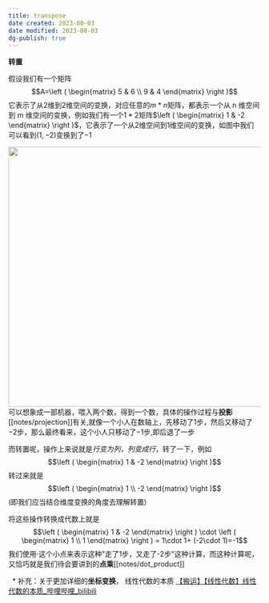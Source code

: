 ```yaml
---
title: transpose
date created: 2023-08-03
date modified: 2023-08-03
dg-publish: true
---
```

**转置**

假设我们有一个矩阵$$A=\left ( \begin{matrix} 5 & 6 \\ 9 & 4 \end{matrix} \right )$$它表示了从$2$维到$2$维空间的变换，对应任意的$m*n$矩阵，都表示一个从 n 维空间到 m 维空间的变换，例如我们有一个$1*2$矩阵$\left ( \begin{matrix} 1 & -2 \end{matrix} \right )$，它表示了一个从2维空间到1维空间的变换，如图中我们可以看到$(1,-2)$变换到了$-1$<div align=center><img src="https://cdn.jsdelivr.net/gh/aaronmack/image-hosting@master/mathematics/2维到1维的变换.3zimar96skc0.webp" width="520"></div>可以想象成一部机器，喂入两个数，得到一个数，具体的操作过程与**投影**[[notes/projection]]有关,就像一个小人在数轴上，先移动了$1$步，然后又移动了$-2$步，那么最终看来，这个小人只移动了$-1$步,即后退了一步

而转置呢，操作上来说就是*行变为列，列变成行*，转了一下，例如$$\left ( \begin{matrix} 1 & -2 \end{matrix} \right )$$转过来就是$$\left ( \begin{matrix} 1 \\ -2 \end{matrix} \right )$$ (即我们应当结合维度变换的角度去理解转置)

将这些操作转换成代数上就是$$\left ( \begin{matrix} 1 & -2 \end{matrix} \right ) \cdot \left ( \begin{matrix} 1 \\ 1 \end{matrix} \right ) = 1\cdot 1+ (-2\cdot 1)=-1$$我们使用$\cdot$这个小点来表示这种"走了1步，又走了-2步"这种计算，而这种计算呢，又恰巧就是我们待会要讲到的**点乘**[[notes/dot_product]]

  * 补充：关于更加详细的**坐标变换**， 线性代数的本质 [【搬运】【线性代数】线性代数的本质\_哔哩哔哩\_bilibili](https://www.bilibili.com/video/BV18J411T7vS)
